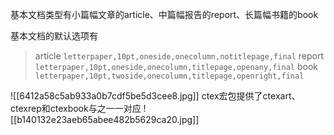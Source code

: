 基本文档类型有小篇幅文章的article、中篇幅报告的report、长篇幅书籍的book

基本文档的默认选项有
>article `letterpaper,10pt,oneside,onecolumn,notitlepage,final`
>report `letterpaper,10pt,oneside,onecolumn,titlepage,openany,final`
>book `letterpaper,10pt,twoside,onecolumn,titlepage,openright,final`

![[6412a58c5ab933a0b7cdf5be5d3cee8.jpg]]
ctex宏包提供了ctexart、ctexrep和ctexbook与之一一对应
![[b140132e23aeb65abee482b5629ca20.jpg]]
